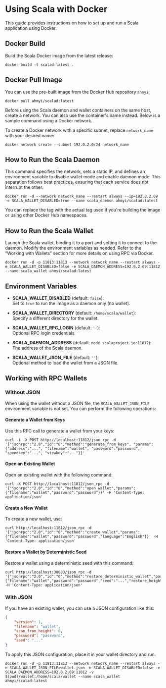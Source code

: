 # Using Scala with Docker

This guide provides instructions on how to set up and run a Scala application using Docker.

## Docker Build

Build the Scala Docker image from the latest release:

```
docker build -t scalad:latest .
```

## Docker Pull Image

You can use the pre-built image from the Docker Hub repository `ahmyi`:

```
docker pull ahmyi/scalad:latest
```

Before using the Scala daemon and wallet containers on the same host, create a network. You can also use the container's name instead. Below is a sample command using a Docker network.

To create a Docker network with a specific subnet, replace `network_name` with your desired name:

```
docker network create --subnet 192.0.2.0/24 network_name
```

## How to Run the Scala Daemon

This command specifies the network, sets a static IP, and defines an environment variable to disable wallet mode and enable daemon mode. This separation follows best practices, ensuring that each service does not interrupt the other.

```
docker run -d --network network_name --restart always --ip=192.0.2.69 -e SCALA_WALLET_DISABLED=true --name scala_daemon ahmyi/scalad:latest
```

You can replace the tag with the actual tag used if you're building the image or using other Docker Hub namespaces.

## How to Run the Scala Wallet

Launch the Scala wallet, binding it to a port and setting it to connect to the daemon. Modify the environment variables as needed. Refer to the "Working with Wallets" section for more details on using RPC via Docker.

```
docker run -d -p 11813:11813 --network network_name --restart always -e SCALA_WALLET_DISABLED=false -e SCALA_DAEMON_ADDRESS=192.0.2.69:11812 --name scala_wallet ahmyi/scalad:latest
```

## Environment Variables

- **SCALA_WALLET_DISABLED** (default: `false`):  
  Set to `true` to run the image as a daemon only (no wallet).

- **SCALA_WALLET_DIRECTORY** (default: `/home/scala/wallet`):  
  Specify a different directory for the wallet.

- **SCALA_WALLET_RPC_LOGIN** (default: `''`):  
  Optional RPC login credentials.

- **SCALA_DAEMON_ADDRESS** (default: `node.scalaproject.io:11812`):  
  The address of the Scala daemon.

- **SCALA_WALLET_JSON_FILE** (default: `''`):  
  Optional method to load the wallet from a JSON file.

## Working with RPC Wallets

### Without JSON

When using the wallet without a JSON file, the `SCALA_WALLET_JSON_FILE` environment variable is not set. You can perform the following operations:

#### Generate a Wallet from Keys

Use this RPC call to generate a wallet from your keys:

```
curl -i -X POST http://localhost:11812/json_rpc -d '{"jsonrpc":"2.0","id":"0","method":"generate_from_keys", "params":{"address":"...", "filename":"wallet", "password":"password", "spendkey":"...", "viewkey":"..."}}'
```

#### Open an Existing Wallet

Open an existing wallet with the following command:

```
curl -X POST http://localhost:11812/json_rpc -d '{"jsonrpc":"2.0","id":"0","method":"open_wallet","params":{"filename":"wallet","password":"password"}}' -H 'Content-Type: application/json'
```

#### Create a New Wallet

To create a new wallet, use:

```
curl http://localhost:11812/json_rpc -d '{"jsonrpc":"2.0","id":"0","method":"create_wallet","params":{"filename":"wallet","password":"password","language":"English"}}' -H 'Content-Type: application/json'
```

#### Restore a Wallet by Deterministic Seed

Restore a wallet using a deterministic seed with this command:

```
curl http://localhost:38083/json_rpc -d '{"jsonrpc":"2.0","id":"0","method":"restore_deterministic_wallet","params":{"filename":"wallet","password":"password","seed":"...","restore_height":0,"language":"English","seed_offset":""}}' -H 'Content-Type: application/json'
```

### With JSON

If you have an existing wallet, you can use a JSON configuration like this:

```json
{
	"version": 1,
  	"filename": "wallet",
  	"scan_from_height": 0,
  	"password": "password",
  	"seed": "..."
}
```

To apply this JSON configuration, place it in your wallet directory and run:

```
docker run -d -p 11813:11813 --network network_name --restart always -e SCALA_WALLET_JSON_FILE=wallet.json -e SCALA_WALLET_DISABLED=false -e SCALA_DAEMON_ADDRESS=192.0.2.69:11812 -v $(pwd)/wallet:/home/scala/wallet --name scala_wallet ahmyi/scalad:latest
```
